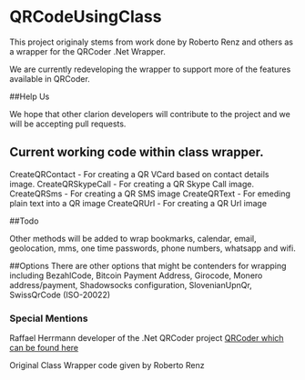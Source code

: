 # QRCodeUsingClass

This project originaly stems from work done by Roberto Renz and others as a wrapper for the QRCoder .Net Wrapper.

We are currently redeveloping the wrapper to support more of the features available in QRCoder.

##Help Us

We hope that other clarion developers will contribute to the project and we will be accepting pull requests.

## Current working code within class wrapper.

CreateQRContact - For creating a QR VCard based on contact details image.
CreateQRSkypeCall - For creating a QR Skype Call image.
CreateQRSms - For creating a QR SMS image
CreateQRText - For emeding plain text into a QR image
CreateQRUrl - For creating a QR Url image

##Todo

Other methods will be added to wrap bookmarks, calendar, email, geolocation, mms, one time passwords, phone numbers, whatsapp and wifi.

##Options
There are other options that might be contenders for wrapping including BezahlCode,
Bitcoin Payment Address, Girocode, Monero address/payment, Shadowsocks configuration, SlovenianUpnQr, SwissQrCode (ISO-20022)



### Special Mentions

Raffael Herrmann developer of the .Net QRCoder project [QRCoder which can be found here](https://github.com/codebude/QRCoder "QRCoder")

Original Class Wrapper code given by Roberto Renz

